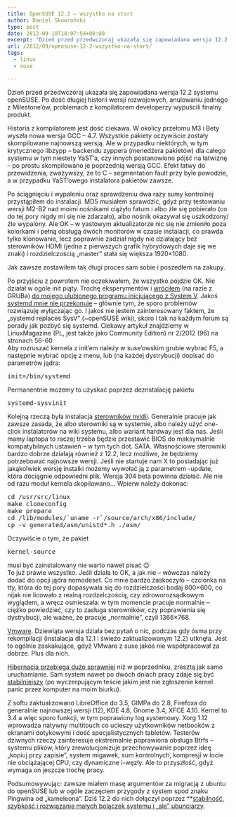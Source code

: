 ```yaml
---
title: OpenSUSE 12.2 – wszystko na start
author: Daniel Skowroński
type: post
date: 2012-09-10T18:07:54+00:00
excerpt: "Dzień przed przedwczoraj ukazała się zapowiadana wersja 12.2 systemu openSUSE. Po dość długiej historii wersji rozwojowych, anulowaniu jednego z Milestone'ów, problemach z kompilatorem developerzy wypuścili finalny produkt. "
url: /2012/09/opensuse-12-2-wszystko-na-start/
tags:
  - linux
  - suse

---
```

Dzień przed przedwczoraj ukazała się zapowiadana wersja 12.2 systemu openSUSE. Po dość długiej historii wersji rozwojowych, anulowaniu jednego z Milestone&#8217;ów, problemach z kompilatorem developerzy wypuścili finalny produkt. 

Historia z kompilatorem jest dość ciekawa. W okolicy przełomu M3 i Bety wyszła nowa wersja GCC – 4.7. Wszystkie pakiety oczywiście zostały skompilowane najnowszą wersją. Ale w przypadku niektórych, w tym krytycznego libzypp – backendu zyppera (menedżera pakietów) dla całego systemu w tym niestety YaST&#8217;a, czy innych postanowiono pójść na łatwiznę – po prostu skompilowano je poprzednią wersją GCC. Efekt łatwy do przewidzenia, zważywszy, że to C – segmentation fault przy byle powodzie, a w przypadku YaST&#8217;owego instalatora pakietów zawsze. 

Po ściągnięciu i wypaleniu oraz sprawdzeniu dwa razy sumy kontrolnej przystąpiłem do instalacji. MD5 musiałem sprawdzić, gdyż przy testowaniu wersji M2-B2 nad moimi nośnikami ciążyło fatum i albo źle się pobierało (co do tej pory nigdy mi się nie zdarzało), albo nośnik okazywał się uszkodzony/źle wypalony. Ale OK – w yastowym aktualizatorze nic się nie zmieniło poza kolorkami i pełną obsługą dwóch monitorów w czasie instalacji, co prawda tylko klonowanie, lecz poprawnie zadział nigdy nie działający bez sterowników HDMI (jedna z pierwszych grafik hybrydowych daje się we znaki) i rozdzielczością „master” stała się większa 1920&#215;1080.

Jak zawsze zostawiłem tak długi proces sam sobie i poszedłem na zakupy. 

Po przyjściu z powrotem nie oczekiwałem, że wszystko pójdzie OK. Nie działał w ogóle init piąty. Trochę eksperymentów i <u>wróciłem</u> (na razie z GRUBa) <u>do mojego ulubionego programu inicjującego z System V</u>. Jakoś <u>systemd mnie nie przekonuje</u> – głównie tym, że sporo problemów rozwiązuję wyłączając go. I jakoś nie jestem zainteresowany faktem, że „systemd replaces SysV” (~openSUSE wiki), skoro i tak na każdym forum są porady jak pozbyć się systemd. Ciekawy artykuł znajdziemy w LinuxMagazine (PL, jest także jako Community Edition) nr 2/2012 (96) na stronach 56-60.  
Aby rozruszać kernela z init&#8217;em należy w suse&#8217;owskim grubie wybrać F5, a następnie wybrać opcję z menu, lub (na każdej dystrybucji) dopisać do parametrów jądra:

<pre class="EnlighterJSRAW bash" style="display: inline">init=/bin/systemd</pre>

Permanentnie możemy to uzyskać poprzez deznstalację pakietu 

<pre class="EnlighterJSRAW bash" style="display: inline">systemd-sysvinit</pre>

Kolejną rzeczą była instalacja <u>sterowników nvidii</u>. Generalnie pracuje jak zawsze zasada, że albo sterowniki są w systemie, albo należy użyć one-click instalatorów na wiki systemu, albo wariant hardway jest dla nas. Jeśli mamy laptopa to raczej trzeba będzie przestawić BIOS do maksymalnie kompatybilnych ustawień – w tym tych dot. SATA. Własnościowe sterowniki bardzo dobrze działają również z 12.2, lecz możliwe, że będziemy potrzebować najnowsze wersji. Jeśli nie startuje nam X to posiadając już jakąkolwiek wersję instalki możemy wywołać ją z parametrem -update, która dociągnie odpowiedni plik. Wersja 304 beta powinna działać. Ale nie od razu moduł kernela skopilowano&#8230; Wpierw należy dokonać:

<pre class="EnlighterJSRAW bash">cd /usr/src/linux
make cloneconfig
make prepare
cd /lib/modules/`uname -r`/source/arch/x86/include/
cp -v generated/asm/unistd*.h ./asm/
</pre>

Oczywiście o tym, że pakiet 

<pre class="EnlighterJSRAW bash" style="display: inline">kernel-source</pre>

musi być zainstalowany nie warto nawet pisać 😉  
To już prawie wszystko. Jeśli działa to OK, a jak nie &#8211; wówczas należy dodać do opcji jądra nomodeset. Co mnie bardzo zaskoczyło – czcionka na tty, która do tej pory dopasywała się do rozdzielczości bodaj 800&#215;600, co nijak nie licowało z realną rozdzelczością, czy zdroworozsądkowym wyglądem, a wręcz osmieszała: w tym momencie pracuje normalnie – ciężko powiedzieć, czy to zasługa sterowników, czy poprawienia się dystrybucji, ale ważne, że pracuje „normalnie”, czyli 1366&#215;768. 

<u>Vmware</u>. Dziewiąta wersja działa bez pytań o nic, podczas gdy ósma przy rekompilacji (instalacja dla 12.1 i świeżo zaktualizowanym 12.2) utknęła. Jest to ogólnie zaskakujące, gdyż VMware z suse jakoś nie współpracował za dobrze. Plus dla nich.

<u>Hibernacja przebiega dużo sprawniej</u> niż w poprzedniku, zresztą jak samo uruchamianie. Sam system nawet po dwóch dniach pracy zdaje się być <u>stabilniejszy</u> (po wyczerpującym teście jakim jest nie zgłoszenie kernel panic przez komputer na moim biurku).

Z softu zaktualizowano LibreOffice do 3.5, GIMPa do 2.8, Firefoxa do generalnie najnowszej wersji (12), KDE 4.8, Gnome 3.4, XFCE 4.10. Kernel to 3.4 a więc sporo funkcji, w tym poprawiony log systemowy. Xorg 1.12 wprowadza natywny multitouch co ucieszy użytkowników netbooków z ekranami dotykowymi i dość specjalistycznych tabletów. Testerów dziwnych rzeczy zainteresuje ekstremalnie poprawiona obsługa Btrfs &#8211; systemu plików, który zrewolucjonizuje przechowywanie poprzez ideę „kopiuj przy zapisie”, system migawek, sum kontrolnych, kompresji w locie nie obciążającej CPU, czy dynamiczne i-węzły. Ale to przyszłość, gdyż wymaga on jeszcze trochę pracy.

Podsumowywując: zawsze miałem masę argumentów za migracją z ubuntu do openSUSE lub w ogóle zaczęciem przygody z system spod znaku Pingwina od „kameleona”. Dziś 12.2 do nich dołączył poprzez **<u>stabilność, szybkość i rozwiązanie małych bolączek systemu i „ale” ubunciarzy</srong></u>.</p>
